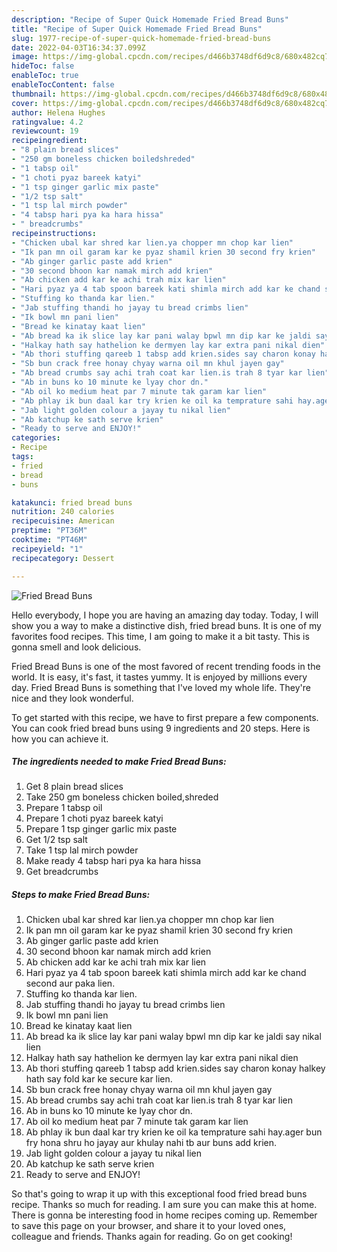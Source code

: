```yaml
---
description: "Recipe of Super Quick Homemade Fried Bread Buns"
title: "Recipe of Super Quick Homemade Fried Bread Buns"
slug: 1977-recipe-of-super-quick-homemade-fried-bread-buns
date: 2022-04-03T16:34:37.099Z
image: https://img-global.cpcdn.com/recipes/d466b3748df6d9c8/680x482cq70/fried-bread-buns-recipe-main-photo.jpg
hideToc: false
enableToc: true
enableTocContent: false
thumbnail: https://img-global.cpcdn.com/recipes/d466b3748df6d9c8/680x482cq70/fried-bread-buns-recipe-main-photo.jpg
cover: https://img-global.cpcdn.com/recipes/d466b3748df6d9c8/680x482cq70/fried-bread-buns-recipe-main-photo.jpg
author: Helena Hughes
ratingvalue: 4.2
reviewcount: 19
recipeingredient:
- "8 plain bread slices"
- "250 gm boneless chicken boiledshreded"
- "1 tabsp oil"
- "1 choti pyaz bareek katyi"
- "1 tsp ginger garlic mix paste"
- "1/2 tsp salt"
- "1 tsp lal mirch powder"
- "4 tabsp hari pya ka hara hissa"
- " breadcrumbs"
recipeinstructions:
- "Chicken ubal kar shred kar lien.ya chopper mn chop kar lien"
- "Ik pan mn oil garam kar ke pyaz shamil krien 30 second fry krien"
- "Ab ginger garlic paste add krien"
- "30 second bhoon kar namak mirch add krien"
- "Ab chicken add kar ke achi trah mix kar lien"
- "Hari pyaz ya 4 tab spoon bareek kati shimla mirch add kar ke chand second aur paka lien."
- "Stuffing ko thanda kar lien."
- "Jab stuffing thandi ho jayay tu bread crimbs lien"
- "Ik bowl mn pani lien"
- "Bread ke kinatay kaat lien"
- "Ab bread ka ik slice lay kar pani walay bpwl mn dip kar ke jaldi say nikal lien"
- "Halkay hath say hathelion ke dermyen lay kar extra pani nikal dien"
- "Ab thori stuffing qareeb 1 tabsp add krien.sides say charon konay halkey hath say fold kar ke secure kar lien."
- "Sb bun crack free honay chyay warna oil mn khul jayen gay"
- "Ab bread crumbs say achi trah coat kar lien.is trah 8 tyar kar lien"
- "Ab in buns ko 10 minute ke lyay chor dn."
- "Ab oil ko medium heat par 7 minute tak garam kar lien"
- "Ab phlay ik bun daal kar try krien ke oil ka temprature sahi hay.ager bun fry hona shru ho jayay aur khulay nahi tb aur buns add krien."
- "Jab light golden colour a jayay tu nikal lien"
- "Ab katchup ke sath serve krien"
- "Ready to serve and ENJOY!"
categories:
- Recipe
tags:
- fried
- bread
- buns

katakunci: fried bread buns 
nutrition: 240 calories
recipecuisine: American
preptime: "PT36M"
cooktime: "PT46M"
recipeyield: "1"
recipecategory: Dessert

---
```



![Fried Bread Buns](https://img-global.cpcdn.com/recipes/d466b3748df6d9c8/680x482cq70/fried-bread-buns-recipe-main-photo.jpg)

Hello everybody, I hope you are having an amazing day today. Today, I will show you a way to make a distinctive dish, fried bread buns. It is one of my favorites food recipes. This time, I am going to make it a bit tasty. This is gonna smell and look delicious.



Fried Bread Buns is one of the most favored of recent trending foods in the world. It is easy, it's fast, it tastes yummy. It is enjoyed by millions every day. Fried Bread Buns is something that I've loved my whole life. They're nice and they look wonderful.


To get started with this recipe, we have to first prepare a few components. You can cook fried bread buns using 9 ingredients and 20 steps. Here is how you can achieve it.

<!--inarticleads1-->

##### The ingredients needed to make Fried Bread Buns:

1. Get 8 plain bread slices
1. Take 250 gm boneless chicken boiled,shreded
1. Prepare 1 tabsp oil
1. Prepare 1 choti pyaz bareek katyi
1. Prepare 1 tsp ginger garlic mix paste
1. Get 1/2 tsp salt
1. Take 1 tsp lal mirch powder
1. Make ready 4 tabsp hari pya ka hara hissa
1. Get  breadcrumbs




<!--inarticleads2-->

##### Steps to make Fried Bread Buns:

1. Chicken ubal kar shred kar lien.ya chopper mn chop kar lien
1. Ik pan mn oil garam kar ke pyaz shamil krien 30 second fry krien
1. Ab ginger garlic paste add krien
1. 30 second bhoon kar namak mirch add krien
1. Ab chicken add kar ke achi trah mix kar lien
1. Hari pyaz ya 4 tab spoon bareek kati shimla mirch add kar ke chand second aur paka lien.
1. Stuffing ko thanda kar lien.
1. Jab stuffing thandi ho jayay tu bread crimbs lien
1. Ik bowl mn pani lien
1. Bread ke kinatay kaat lien
1. Ab bread ka ik slice lay kar pani walay bpwl mn dip kar ke jaldi say nikal lien
1. Halkay hath say hathelion ke dermyen lay kar extra pani nikal dien
1. Ab thori stuffing qareeb 1 tabsp add krien.sides say charon konay halkey hath say fold kar ke secure kar lien.
1. Sb bun crack free honay chyay warna oil mn khul jayen gay
1. Ab bread crumbs say achi trah coat kar lien.is trah 8 tyar kar lien
1. Ab in buns ko 10 minute ke lyay chor dn.
1. Ab oil ko medium heat par 7 minute tak garam kar lien
1. Ab phlay ik bun daal kar try krien ke oil ka temprature sahi hay.ager bun fry hona shru ho jayay aur khulay nahi tb aur buns add krien.
1. Jab light golden colour a jayay tu nikal lien
1. Ab katchup ke sath serve krien
1. Ready to serve and ENJOY!



So that's going to wrap it up with this exceptional food fried bread buns recipe. Thanks so much for reading. I am sure you can make this at home. There is gonna be interesting food in home recipes coming up. Remember to save this page on your browser, and share it to your loved ones, colleague and friends. Thanks again for reading. Go on get cooking!
